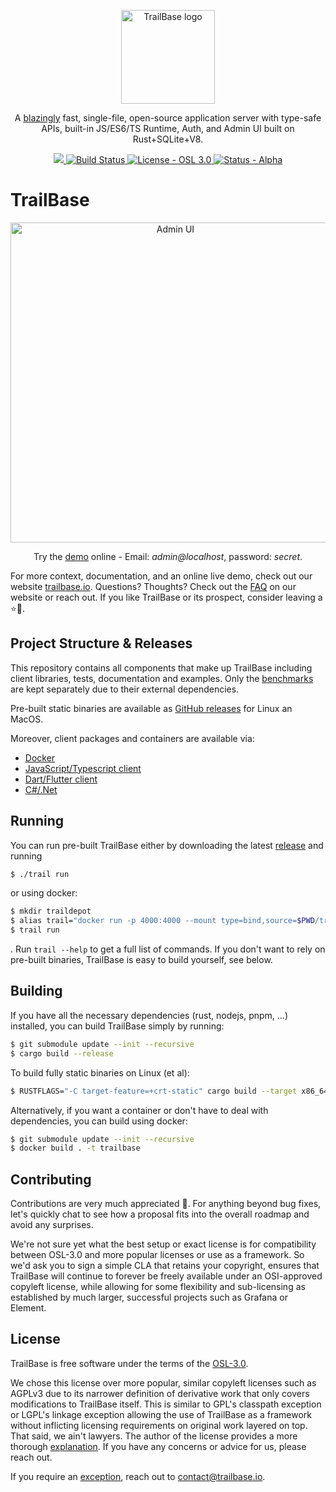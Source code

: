 <p align="center">
  <a href="https://trailbase.io" target="_blank">
    <picture>
      <img alt="TrailBase logo" width="150" src="https://raw.githubusercontent.com/trailbaseio/trailbase/refs/heads/main/assets/logo.svg" />
    </picture>
  </a>
</p>

<p align="center">
  A <a href="https://trailbase.io/reference/benchmarks/">blazingly</a> fast,
  single-file, open-source application server with type-safe APIs, built-in
  JS/ES6/TS Runtime, Auth, and Admin UI built on Rust+SQLite+V8.
<p>

<p align="center">
  <a href="https://github.com/trailbaseio/trailbase/stargazers/">
    <img src="https://img.shields.io/github/stars/trailbaseio/trailbase?style=social&label=Star" />
  </a>
  <a href="https://github.com/trailbaseio/trailbase/actions?query=branch%3Amain">
    <img src="https://github.com/trailbaseio/trailbase/actions/workflows/test.yml/badge.svg?branch=main" alt="Build Status">
  </a>
  <a href="https://github.com/trailbaseio/trailbase/blob/main/LICENSE">
    <img src="https://img.shields.io/badge/license-OSL_3.0-blue" alt="License - OSL 3.0">
  </a>
  <a href="https://trailbase.io/reference/roadmap/">
    <img src="https://img.shields.io/badge/status-alpha-orange" alt="Status - Alpha">
  </a>
</p>

# TrailBase

<p align="center">
  <a href="https://demo.trailbase.io/_/admin" target="_blank">
    <picture>
      <img alt="Admin UI" width="512" src="https://raw.githubusercontent.com/trailbaseio/trailbase/refs/heads/main/docs/src/assets/screenshot.webp" />
    </picture>
  </a>
</p>

<p align="center">
  Try the <a href="https://demo.trailbase.io/_/admin" target="_blank">demo</a> online - Email: <em>admin@localhost</em>, password: <em>secret</em>.
</p>

For more context, documentation, and an online live demo, check out our website
[trailbase.io](https://trailbase.io).
Questions? Thoughts? Check out the [FAQ](https://trailbase.io/reference/faq/)
on our website or reach out.
If you like TrailBase or its prospect, consider leaving a ⭐🙏.

## Project Structure & Releases

This repository contains all components that make up TrailBase including client
libraries, tests, documentation and examples.
Only the [benchmarks](https://github.com/trailbaseio/trailbase-benchmark) are
kept separately due to their external dependencies.

Pre-built static binaries are available as [GitHub
releases](https://github.com/trailbaseio/trailbase/releases/) for Linux an
MacOS.

Moreover, client packages and containers are available via:

- [Docker](https://hub.docker.com/r/trailbase/trailbase)
- [JavaScript/Typescript client](https://www.npmjs.com/package/trailbase)
- [Dart/Flutter client](https://pub.dev/packages/trailbase)
- [C#/.Net](https://www.nuget.org/packages/TrailBase/)

## Running

You can run pre-built TrailBase either by downloading the latest
[release](https://github.com/trailbaseio/trailbase/releases/) and running

```bash
$ ./trail run
```

or using docker:

```bash
$ mkdir traildepot
$ alias trail="docker run -p 4000:4000 --mount type=bind,source=$PWD/traildepot,target=/app/traildepot trailbase/trailbase /app/trail"
$ trail run
```

. Run `trail --help` to get a full list of commands. If you don't want to rely
on pre-built binaries, TrailBase is easy to build yourself, see below.

## Building

If you have all the necessary dependencies (rust, nodejs, pnpm, ...) installed,
you can build TrailBase simply by running:

```bash
$ git submodule update --init --recursive
$ cargo build --release
```

To build fully static binaries on Linux (et al):

```bash
$ RUSTFLAGS="-C target-feature=+crt-static" cargo build --target x86_64-unknown-linux-gnu --release
```

Alternatively, if you want a container or don't have to deal with dependencies,
you can build using docker:

```bash
$ git submodule update --init --recursive
$ docker build . -t trailbase
```

## Contributing

Contributions are very much appreciated 🙏. For anything beyond bug fixes,
let's quickly chat to see how a proposal fits into the overall roadmap and
avoid any surprises.

We're not sure yet what the best setup or exact license is for compatibility
between OSL-3.0 and more popular licenses or use as a framework.
So we'd ask you to sign a simple CLA that retains your copyright, ensures that
TrailBase will continue to forever be freely available under an OSI-approved
copyleft license, while allowing for some flexibility and sub-licensing as
established by much larger, successful projects such as Grafana or Element.

## License

TrailBase is free software under the terms of the [OSL-3.0](LICENSE).

We chose this license over more popular, similar copyleft licenses such as
AGPLv3 due to its narrower definition of derivative work that only covers
modifications to TrailBase itself. This is similar to GPL's classpath exception
or LGPL's linkage exception allowing the use of TrailBase as a framework
without inflicting licensing requirements on original work layered on top.
That said, we ain't lawyers. The author of the license provides a more
thorough [explanation](https://rosenlaw.com/OSL3.0-explained.htm).
If you have any concerns or advice for us, please reach out.

If you require an
[exception](https://www.gnu.org/philosophy/selling-exceptions.html), reach out
to contact@trailbase.io.
